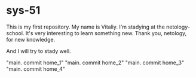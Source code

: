 # sys-51
This is my first repository.
My name is Vitaliy.
I'm stadying at the netology-school.
It's very interesting to learn something new.
Thank you, netology, for new knowledge.

And I will try to stady well.

"main. commit home_1"
"main. commit home_2"
"main. commit home_3"
"main. commit home_4"